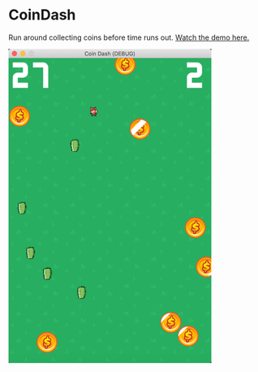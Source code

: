 # CoinDash
Run around collecting coins before time runs out. [Watch the demo here.](https://github.com/coffeeandjunk/CoinDash/blob/main/Media/Demo.mp4)

<img src="https://raw.githubusercontent.com/coffeeandjunk/CoinDash/main/Media/CoinDash.png" width="400">
